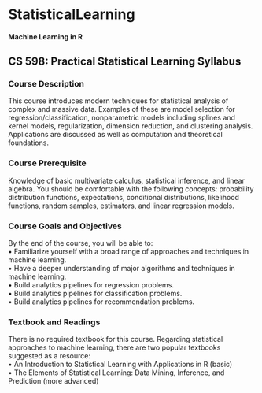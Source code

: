 # StatisticalLearning
#### Machine Learning in R  
  
## CS 598: Practical Statistical Learning Syllabus  

### Course Description  
This course introduces modern techniques for statistical analysis of complex and massive data. Examples of these are model selection for regression/classification, nonparametric models including splines and kernel models, regularization, dimension reduction, and clustering analysis. Applications are discussed as well as computation and theoretical foundations.  
### Course Prerequisite  
Knowledge of basic multivariate calculus, statistical inference, and linear algebra. You should be comfortable with the following concepts: probability distribution functions, expectations, conditional distributions, likelihood functions, random samples, estimators, and linear regression models.  
  
### Course Goals and Objectives  
By the end of the course, you will be able to:  
•	Familiarize yourself with a broad range of approaches and techniques in machine learning.  
•	Have a deeper understanding of major algorithms and techniques in machine learning.  
•	Build analytics pipelines for regression problems.  
•	Build analytics pipelines for classification problems.  
•	Build analytics pipelines for recommendation problems.  
  
### Textbook and Readings  
There is no required textbook for this course. Regarding statistical approaches to machine learning, there are two popular textbooks suggested as a resource:  
•	An Introduction to Statistical Learning with Applications in R (basic)  
•	The Elements of Statistical Learning: Data Mining, Inference, and Prediction (more advanced)  
 
